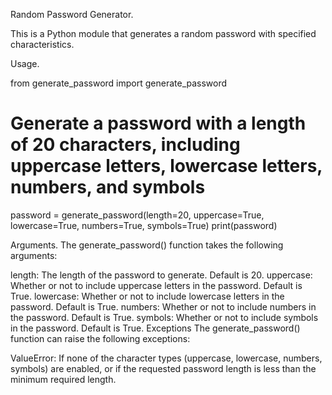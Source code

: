Random Password Generator.

This is a Python module that generates a random password with specified characteristics.

Usage.

from generate_password import generate_password

# Generate a password with a length of 20 characters, including uppercase letters, lowercase letters, numbers, and symbols
password = generate_password(length=20, uppercase=True, lowercase=True, numbers=True, symbols=True)
print(password)


Arguments.
The generate_password() function takes the following arguments:

length: The length of the password to generate. Default is 20.
uppercase: Whether or not to include uppercase letters in the password. Default is True.
lowercase: Whether or not to include lowercase letters in the password. Default is True.
numbers: Whether or not to include numbers in the password. Default is True.
symbols: Whether or not to include symbols in the password. Default is True.
Exceptions
The generate_password() function can raise the following exceptions:

ValueError: If none of the character types (uppercase, lowercase, numbers, symbols) are enabled, or if the requested password length is less than the minimum required length.
